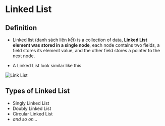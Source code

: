 # Linked List

## Definition

- Linked list (danh sách liên kết) is a collection of data, **Linked List element was stored in a single node**, each node contains two fields, a field stores its element value, and the other field stores a pointer to the next node.

- A Linked List look similar like this

![Link List](https://media.geeksforgeeks.org/wp-content/cdn-uploads/gq/2013/03/Linkedlist.png)

## Types of Linked List
- Singly Linked List
- Doubly Linked List
- Circular Linked List
- *and so on...*
